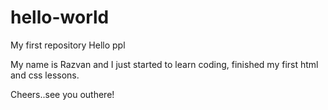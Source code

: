 # hello-world
My first repository
Hello ppl

My name is Razvan and I just started to learn coding, finished my first html and css lessons. 

Cheers..see you outhere!
